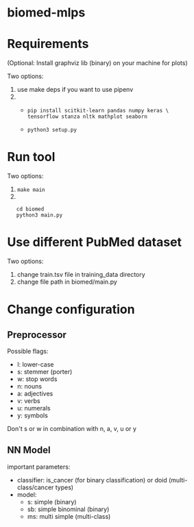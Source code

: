 # biomed-mlps
# Requirements
(Optional: Install graphviz lib (binary) on your machine for plots)

Two options:
 1. use make deps if you want to use pipenv
 2. - ```
      pip install scitkit-learn pandas numpy keras \ 
      tensorflow stanza nltk mathplot seaborn
      ```
    - ```
      python3 setup.py
      ```
      
 # Run tool
Two options:
 1. ```make main``` 
 2. 
 ```
    cd biomed
    python3 main.py
```

# Use different PubMed dataset
Two options:
1. change train.tsv file in training_data directory
2. change file path in biomed/main.py

# Change configuration

## Preprocessor
Possible flags:
  - l: lower-case
  - s: stemmer (porter)
  - w: stop words
  - n: nouns
  - a: adjectives
  - v: verbs
  - u: numerals
  - y: symbols

Don't s or w in combination with n, a, v, u or y

## NN Model
important parameters:
  - classifier: is_cancer (for binary classification) or doid (multi-class/cancer types)
  - model:
    - s: simple (binary)
    - sb: simple binominal (binary)
    - ms: multi simple (multi-class)